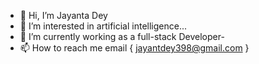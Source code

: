 - 👋 Hi, I’m Jayanta Dey
- 👀 I’m interested in artificial intelligence...
- 🌱 I’m currently working as a full-stack Developer- 
- 📫 How to reach me email { jayantdey398@gmail.com }
